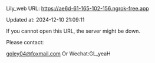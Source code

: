 Lily_web URL: https://ae6d-61-165-102-156.ngrok-free.app

Updated at: 2024-12-10 21:09:11

If you cannot open this URL, the server might be down.

Please contact: 

goley04@foxmail.com Or Wechat:GL_yeaH